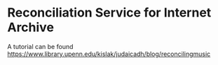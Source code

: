 # Reconciliation Service for Internet Archive
 
A tutorial can be found https://www.library.upenn.edu/kislak/judaicadh/blog/reconcilingmusic
